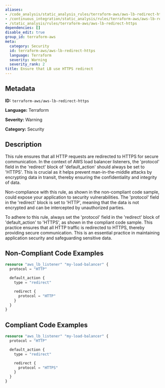 ```yaml
---
aliases:
- /code_analysis/static_analysis_rules/terraform-aws/aws-lb-redirect-https
- /continuous_integration/static_analysis/rules/terraform-aws/aws-lb-redirect-https
- /static_analysis/rules/terraform-aws/aws-lb-redirect-https
dependencies: []
disable_edit: true
group_id: terraform-aws
meta:
  category: Security
  id: terraform-aws/aws-lb-redirect-https
  language: Terraform
  severity: Warning
  severity_rank: 2
title: Ensure that LB use HTTPS redirect
---
```

<!--  SOURCED FROM https://github.com/DataDog/datadog-static-analyzer-rule-docs -->


## Metadata
**ID:** `terraform-aws/aws-lb-redirect-https`

**Language:** Terraform

**Severity:** Warning

**Category:** Security

## Description
This rule ensures that all HTTP requests are redirected to HTTPS for secure communication. In the context of AWS load balancer listeners, the 'protocol' field in the 'redirect' block of 'default_action' should always be set to 'HTTPS'. This is crucial as it helps prevent man-in-the-middle attacks by encrypting data in transit, thereby ensuring the confidentiality and integrity of data.

Non-compliance with this rule, as shown in the non-compliant code sample, could expose your application to security vulnerabilities. The 'protocol' field in the 'redirect' block is set to 'HTTP', meaning that the data is not encrypted and can be intercepted by unauthorized parties. 

To adhere to this rule, always set the 'protocol' field in the 'redirect' block of 'default_action' to 'HTTPS', as shown in the compliant code sample. This practice ensures that all HTTP traffic is redirected to HTTPS, thereby providing secure communication. This is an essential practice in maintaining application security and safeguarding sensitive data.

## Non-Compliant Code Examples
```terraform
resource "aws_lb_listener" "my-load-balancer" {
  protocol = "HTTP"

  default_action {
    type = "redirect"

    redirect {
      protocol = "HTTP"
    }
  }
}
```

## Compliant Code Examples
```terraform
resource "aws_lb_listener" "my-load-balancer" {
  protocol = "HTTP"

  default_action {
    type = "redirect"

    redirect {
      protocol = "HTTPS"
    }
  }
}
```
